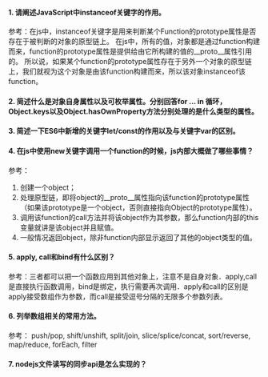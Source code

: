 #### 1. 请阐述JavaScript中instanceof关键字的作用。
参考：在js中，instanceof关键字是用来判断某个Function的prototype属性是否存在于被判断的对象的原型链上。
在js中，所有的值，对象都是通过function构建而来，function的prototype属性是提供给由它所构建的值的__proto__属性引用的。
所以说，如果某个function的prototype属性存在于另外一个对象的原型链上，我们就视为这个对象是由该function构建而来，所以该对象instanceof该function。

#### 2. 简述什么是对象自身属性以及可枚举属性。分别回答for ... in 循环，Object.keys以及Object.hasOwnProperty方法分别处理的是什么类型的属性。

#### 3. 简述一下ES6中新增的关键字let/const的作用以及与关键字var的区别。

#### 4. 在js中使用new关键字调用一个function的时候，js内部大概做了哪些事情？
参考：
1. 创建一个object；
2. 处理原型链，即将object的__proto__属性指向该function的prototype属性（如果该prototype是一个object，否则直接指向Object的prototype属性）。
3. 调用该function的call方法并将该object作为其参数，那么function内部的this变量就讲是该object并且赋值。
4. 一般情况返回object，除非function内部显示返回了其他的object类型的值。

#### 5. apply, call和bind有什么区别？
参考：三者都可以把一个函数应用到其他对象上，注意不是自身对象．apply,call是直接执行函数调用，bind是绑定，执行需要再次调用．apply和call的区别是apply接受数组作为参数，而call是接受逗号分隔的无限多个参数列表。

#### 6. 列举数组相关的常用方法。
参考： push/pop, shift/unshift, split/join, slice/splice/concat, sort/reverse, map/reduce, forEach, filter

#### 7. nodejs文件读写的同步api是怎么实现的？